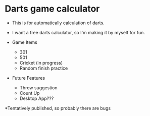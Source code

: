 # Darts game calculator

- This is for automatically calculation of darts.
- I want a free darts calculator, so I'm making it by myself for fun.

- Game Items
  - 301
  - 501
  - Cricket (in progress)
  - Random finish practice

- Future Features
  - Throw suggestion
  - Count Up
  - Desktop App???


*Tentatively published, so probably there are bugs